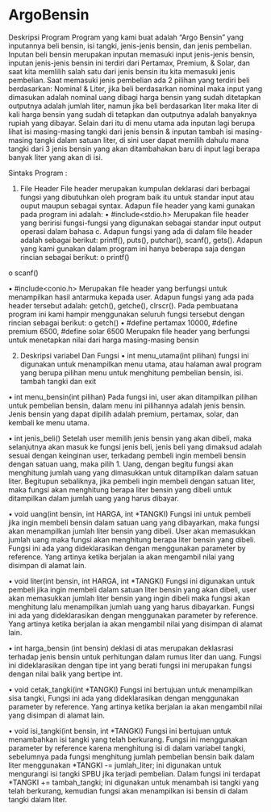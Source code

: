 # ArgoBensin

Deskripsi Program
Program yang kami buat adalah “Argo Bensin” yang inputannya beli bensin, isi tangki, jenis-jenis bensin, dan jenis pembelian. Inputan beli bensin merupakan inputan memasuki input jenis-jenis bensin, inputan jenis-jenis bensin ini terdiri dari Pertamax, Premium, & Solar, dan saat kita memlilih salah satu dari jenis bensin itu kita memasuki jenis pembelian. Saat memasuki jenis pembelian ada 2 pilihan yang terdiri beli berdasarkan: Nominal & Liter, jika beli berdasarkan nominal maka input yang dimasukan adalah nominal uang dibagi harga bensin yang sudah ditetapkan outputnya adalah jumlah liter, namun jika beli berdasarkan liter maka liter di kali harga bensin yang sudah di tetapkan dan outputnya adalah banyaknya rupiah yang dibayar. Selain dari itu di menu utama ada inputan lagi berupa lihat isi masing-masing tangki dari jenis bensin & inputan tambah isi masing-masing tangki dalam satuan liter, di sini user dapat memilih dahulu mana tangki dari 3 jenis bensin yang akan ditambahakan baru di input lagi berapa banyak liter yang akan di isi.

Sintaks Program :
1.	File Header
File header merupakan kumpulan deklarasi dari berbagai fungsi yang dibutuhkan oleh program baik itu untuk standar input atau ouput maupun sebagai syntax.  Adapun file header yang kami gunakan pada program ini adalah:
•	#include<stdio.h>
Merupakan file header yang beririsi fungsi-fungsi yang digunakan sebagai standar input output operasi dalam bahasa c. Adapun fungsi yang ada di dalam file header adalah sebagai berikut: printf(), puts(), putchar(), scanf(), gets(). Adapun yang kami gunakan dalam program ini hanya beberapa saja dengan rincian sebagai berikut:
o	printf()

o	scanf()

•	#include<conio.h>
Merupakan file header yang berfungsi untuk menampilkan hasil antarmuka kepada user. Adapun fungsi yang ada pada header tersebut adalah: getch(), getche(), clrscr(). Pada pembuatana program ini kami hampir menggunakan seluruh fungsi tersebut dengan rincian sebagai berikut:
o	getch()
•	#define pertamax 10000, #define premium 6500, #define solar 6500
Merupakn file header yang berfungsi untuk menetapkan nilai dari harga masing-masing bensin

2.	Deskripsi variabel Dan Fungsi
•	int menu_utama(int pilihan)
fungsi ini digunakan untuk menampilkan menu utama, atau halaman awal program yang berupa pilihan menu untuk menghitung pembelian bensin, isi. tambah tangki dan exit

•	int menu_bensin(int pilihan)
Pada fungsi ini, user akan ditampilkan pilihan untuk pembelian bensin, dalam menu ini pilihannya adalah jenis bensin. Jenis bensin yang dapat dipilih adalah premium, pertamax, solar, dan kembali ke menu utama.

•	int jenis_beli()
Setelah user memilih jenis bensin yang akan dibeli, maka selanjutnya akan masuk ke fungsi jenis beli, jenis beli yang dimaksud adalah sesuai dengan keinginan user, terkadang pembeli ingin membeli bensin dengan satuan uang, maka pilih 1. Uang, dengan begitu fungsi akan menghitung jumlah uang yang dimasukkan untuk ditampilkan dalam satuan liter. Begitupun sebaliknya, jika pembeli ingin membeli dengan satuan liter, maka fungsi akan menghitung berapa liter bensin yang dibeli untuk ditampilkan dalam jumlah uang yang harus dibayar.

•	void uang(int bensin, int HARGA, int *TANGKI)
Fungsi ini untuk pembeli jika ingin membeli bensin dalam satuan uang yang dibayarkan, maka fungsi akan menampilkan jumlah liter bensin yang dibeli. User akan memasukkan jumlah uang maka fungsi akan menghitung berapa liter bensin yang dibeli. Fungsi ini ada yang dideklarasikan dengan menggunakan parameter by reference. Yang artinya ketika berjalan ia akan mengambil nilai yang disimpan di alamat lain.

•	void liter(int bensin, int HARGA, int *TANGKI)
Fungsi ini digunakan untuk pembeli jika ingin membeli dalam satuan liter bensin yang akan dibeli, user akan memasukkan jumlah liter bensin yang ingin dibeli maka fungsi akan menghitung lalu menampilkan jumlah uang yang harus dibayarkan.  Fungsi ini  ada yang dideklarasikan dengan menggunakan parameter by reference. Yang artinya ketika berjalan ia akan mengambil nilai yang disimpan di alamat lain.

•	int harga_bensin (int bensin)
deklasi di atas merupakan deklasrasi terhadap jenis bensin untuk perhitungan dalam rumus liter dan uang. Fungsi ini dideklarasikan dengan tipe int yang berati fungsi ini merupakan fungsi dengan nilai balik yang bertipe int.

•	void cetak_tangki(int *TANGKI)
Fungsi ini bertujuan untuk menampilkan sisa tangki, Fungsi ini  ada yang dideklarasikan dengan menggunakan parameter by reference. Yang artinya ketika berjalan ia akan mengambil nilai yang disimpan di alamat lain.


•	void isi_tangki(int bensin, int *TANGKI)
Fungsi ini bertujuan untuk menambahkan isi tangki yang telah berkurang. Fungsi ini menggunakan parameter by reference karena menghitung isi di dalam variabel tangki, sebelumnya pada fungsi menghitung jumlah pembelian bensin baik dalam liter menggunakan *TANGKI -= jumlah_liter; ini digunakan untuk mengurangi isi tangki SPBU jika terjadi pembelian. Dalam fungsi ini terdapat *TANGKI += tambah_tangki;  ini digunakan untuk menambah isi tangki yang telah berkurang, kemudian fungsi akan menampilkan isi bensin di dalam tangki dalam liter.
